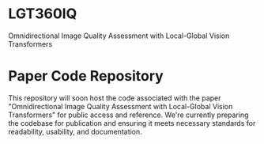 # LGT360IQ
Omnidirectional Image Quality Assessment with Local-Global Vision Transformers

# Paper Code Repository

This repository will soon host the code associated with the paper "Omnidirectional Image Quality Assessment with Local-Global Vision Transformers" for public access and reference. We're currently preparing the codebase for publication and ensuring it meets necessary standards for readability, usability, and documentation.

